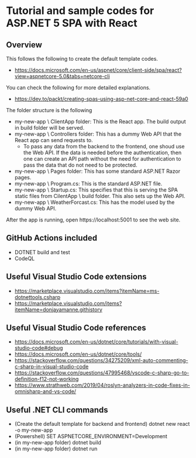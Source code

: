 # Tutorial and sample codes for ASP.NET 5 SPA with React

## Overview

This follows the following to create the default template codes.
- https://docs.microsoft.com/en-us/aspnet/core/client-side/spa/react?view=aspnetcore-5.0&tabs=netcore-cli

You can check the following for more detailed explanations.
- https://dev.to/packt/creating-spas-using-asp-net-core-and-react-59a0

The folder structure is the following
- my-new-app \ ClientApp folder: This is the React app. The build output in build folder will be served.
- my-new-app \ Controllers folder: This has a dummy Web API that the React app can send requests to.
   - To pass any data from the backend to the frontend, one shoud use the Web API. If the data is needed before the authentication, then one can create an API path without the need for authentication to pass the data that do not need to be protected.
- my-new-app \ Pages folder: This has some standard ASP.NET Razor pages.
- my-new-app \ Program.cs: This is the standard ASP.NET file.
- my-new-app \ Startup.cs: This specifies that this is serving the SPA static files from CilentApp \ build folder. This also sets up the Web API.
- my-new-app \ WeatherForcast.cs: This has the model used by the dummy Web API.

After the app is running, open https://localhost:5001 to see the web site.

## GitHub Actions included

- DOTNET build and test
- CodeQL

## Useful Visual Studio Code extensions

- https://marketplace.visualstudio.com/items?itemName=ms-dotnettools.csharp
- https://marketplace.visualstudio.com/items?itemName=donjayamanne.githistory

## Useful Visual Studio Code references

- https://docs.microsoft.com/en-us/dotnet/core/tutorials/with-visual-studio-code#debug
- https://docs.microsoft.com/en-us/dotnet/core/tools/
- https://stackoverflow.com/questions/34275209/xml-auto-commenting-c-sharp-in-visual-studio-code
- https://stackoverflow.com/questions/47995468/vscode-c-sharp-go-to-definition-f12-not-working
- https://www.strathweb.com/2019/04/roslyn-analyzers-in-code-fixes-in-omnisharp-and-vs-code/

## Useful .NET CLI commands

- (Create the default template for backend and frontend) dotnet new react -o my-new-app
- (Powershell) SET ASPNETCORE_ENVIRONMENT=Development
- (in my-new-app folder) dotnet build 
- (in my-new-app folder) dotnet run
